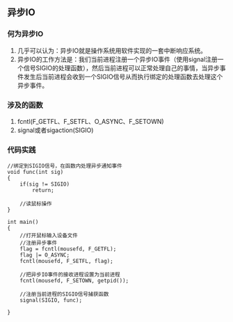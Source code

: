 ## 异步IO
### 何为异步IO
1. 几乎可以认为：异步IO就是操作系统用软件实现的一套中断响应系统。
2. 异步IO的工作方法是：我们当前进程注册一个异步IO事件（使用signal注册一个信号SIGIO的处理函数），然后当前进程可以正常处理自己的事情，当异步事件发生后当前进程会收到一个SIGIO信号从而执行绑定的处理函数去处理这个异步事件。
### 涉及的函数
1. fcntl(F_GETFL、F_SETFL、O_ASYNC、F_SETOWN)
2. signal或者sigaction(SIGIO)

### 代码实践
```
//绑定到SIGIO信号，在函数内处理异步通知事件
void func(int sig)
{
    if(sig != SIGIO)
        return;

    //读鼠标操作
}

int main()
{
    //打开鼠标输入设备文件
    //注册异步事件
    flag = fcntl(mousefd, F_GETFL);
    flag |= O_ASYNC;
    fcntl(mousefd, F_SETFL, flag);
    
    //把异步IO事件的接收进程设置为当前进程
    fcntl(mousefd, F_SETOWN, getpid());

    //注册当前进程的SIGIO信号捕获函数
    signal(SIGIO, func);

}

```